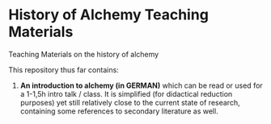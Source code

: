 # History of Alchemy Teaching Materials
Teaching Materials on the history of alchemy

This repository thus far contains:
1. **An introduction to alchemy (in GERMAN)** which can be read or used for a 1-1,5h intro talk / class. It is simplified (for didactical reduction purposes) yet still relatively close to the current state of research, containing some references to secondary literature as well.
